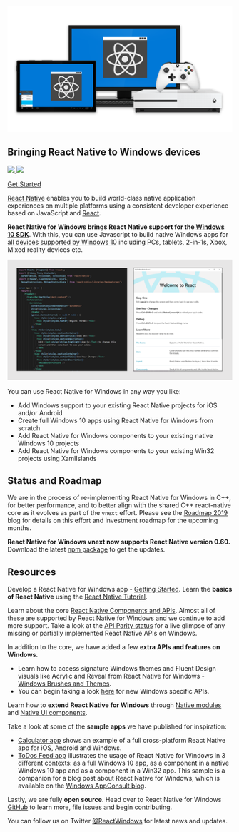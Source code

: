 <div class="row">
<div class="twocolumn">
<img src="images/hero2.png"/>
</div>
<div class="twocolumn">
<h2>Bringing React Native to Windows devices</h2>
<a href="https://twitter.com/ReactWindows">
   <img src="https://img.shields.io/twitter/url?label=%40ReactWindows&style=social&url=https%3A%2F%2Ftwitter.com%2FReactWindows" />
</a>        
<a href="https://github.com/microsoft/react-native-windows">
   <img src="https://img.shields.io/github/stars/microsoft/react-native-windows?label=Star&style=social" />
</a>            
<p><a href="https://github.com/microsoft/react-native-windows/blob/master/vnext/docs/GettingStarted.md" class="btn">Get Started </a></p>
</div>
</div>

[React Native](http://facebook.github.io/react-native) enables you to build world-class native application experiences on multiple platforms using a consistent developer experience based on JavaScript and [React](https://reactjs.org/). 

**React Native for Windows brings React Native support for the [Windows 10 SDK](https://developer.microsoft.com/en-us/windows/downloads)**. With this, you can use Javascript to build native Windows apps for [all devices supported by Windows 10](https://developer.microsoft.com/en-us/windows/get-started-windows-10) including PCs, tablets, 2-in-1s, Xbox, Mixed reality devices etc. 

![Written in Javascript, Running Native](images/NativeAndJS.png)

You can use React Native for Windows in any way you like:
- Add Windows support to your existing React Native projects for iOS and/or Android 
- Create full Windows 10 apps using React Native for Windows from scratch 
- Add React Native for Windows components to your existing native Windows 10 projects 
- Add React Native for Windows components to your existing Win32 projects using XamlIslands

## Status and Roadmap

We are in the process of re-implementing React Native for Windows in C++, for better performance, and to better align with the shared C++ react-native core as it evolves as part of the `vnext` effort. Please see the  [Roadmap 2019](blog/Roadmap2019) blog for details on this effort and investment roadmap for the upcoming months. 

**React Native for Windows vnext now supports React Native version 0.60.** Download the latest [npm package](https://www.npmjs.com/package/react-native-windows) to get the updates. 

## Resources

Develop a React Native for Windows app - [Getting Started](https://github.com/microsoft/react-native-windows/blob/master/vnext/docs/GettingStarted.md). Learn the **basics of React Native** using the [React Native Tutorial](https://facebook.github.io/react-native/docs/tutorial.html).

Learn about the core [React Native Components and APIs](https://facebook.github.io/react-native/docs/activityindicator). Almost all of these are supported by React Native for Windows and we continue to add more support. Take a look at the [API Parity status](https://github.com/microsoft/react-native-windows/blob/master/vnext/docs/ParityStatus.md) for a live glimpse of any missing or partially implemented React Native APIs on Windows. 

In addition to the core, we have added a few **extra APIs and features on Windows**. 
   - Learn how to access signature Windows themes and Fluent Design visuals like Acrylic and Reveal from React Native for Windows - [Windows Brushes and Themes](https://github.com/microsoft/react-native-windows/blob/master/vnext/docs/windowsbrushandtheme.md).
   - You can begin taking a look [here](https://github.com/microsoft/react-native-windows/tree/master/vnext/docs/api) for new Windows specific APIs.  

Learn how to **extend React Native for Windows** through [Native modules](https://github.com/microsoft/react-native-windows/blob/master/vnext/docs/NativeModules.md) and [Native UI components](https://github.com/microsoft/react-native-windows/blob/master/vnext/docs/ViewManagers.md).

Take a look at some of the **sample apps** we have published for inspiration:
   - [Calculator app](https://github.com/microsoft/react-native-windows-samples/tree/master/samples/Calculator) shows an example of a full cross-platform React Native app for iOS, Android and Windows. 
   - [ToDos Feed app](https://github.com/microsoft/react-native-windows-samples/tree/master/samples/TodosFeed) illustrates the usage of React Native for Windows in 3 different contexts: as a full Windows 10 app, as a component in a native Windows 10 app and as a component in a Win32 app. This sample is a companion for a blog post about React Native for Windows, which is available on the [Windows AppConsult blog](https://techcommunity.microsoft.com/t5/Windows-Dev-AppConsult/Getting-started-with-React-Native-for-Windows/ba-p/912093).

Lastly, we are fully **open source**. Head over to React Native for Windows [GitHub](https://github.com/microsoft/react-native-windows) to learn more, file issues and begin contributing. 

You can follow us on Twitter [@ReactWindows](https://twitter.com/ReactWindows) for latest news and updates. 













